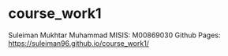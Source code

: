 # course_work1
Suleiman Mukhtar Muhammad
MISIS: M00869030
Github Pages: https://suleiman96.github.io/course_work1/

